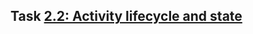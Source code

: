<h2>Task <a href="https://codelabs.developers.google.com/codelabs/android-training-activity-lifecycle-and-state/index.html?index=..%2F..%2Fandroid-training#0">2.2: Activity lifecycle and state</a></h2>
